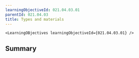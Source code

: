 ```yaml
---
learningObjectiveId: 021.04.03.01
parentId: 021.04.03
title: Types and materials
---
```


```tsx eval
<LearningOBjectives learningObjectiveId={021.04.03.01} />
```

## Summary
